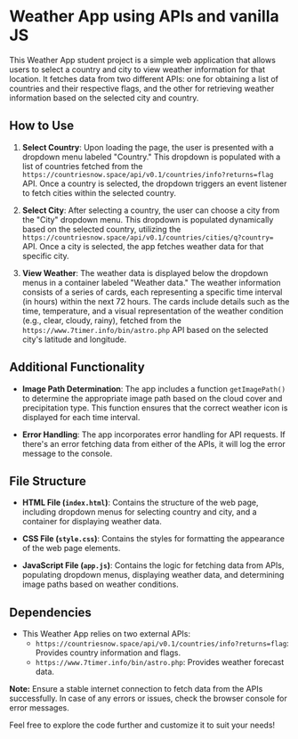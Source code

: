 # Weather App using APIs and vanilla JS

This Weather App student project is a simple web application that allows users to select a country and city to view weather information for that location. It fetches data from two different APIs: one for obtaining a list of countries and their respective flags, and the other for retrieving weather information based on the selected city and country.

## How to Use

1. **Select Country**: Upon loading the page, the user is presented with a dropdown menu labeled "Country." This dropdown is populated with a list of countries fetched from the `https://countriesnow.space/api/v0.1/countries/info?returns=flag` API. Once a country is selected, the dropdown triggers an event listener to fetch cities within the selected country.

2. **Select City**: After selecting a country, the user can choose a city from the "City" dropdown menu. This dropdown is populated dynamically based on the selected country, utilizing the `https://countriesnow.space/api/v0.1/countries/cities/q?country=` API. Once a city is selected, the app fetches weather data for that specific city.

3. **View Weather**: The weather data is displayed below the dropdown menus in a container labeled "Weather data." The weather information consists of a series of cards, each representing a specific time interval (in hours) within the next 72 hours. The cards include details such as the time, temperature, and a visual representation of the weather condition (e.g., clear, cloudy, rainy), fetched from the `https://www.7timer.info/bin/astro.php` API based on the selected city's latitude and longitude.

## Additional Functionality

- **Image Path Determination**: The app includes a function `getImagePath()` to determine the appropriate image path based on the cloud cover and precipitation type. This function ensures that the correct weather icon is displayed for each time interval.

- **Error Handling**: The app incorporates error handling for API requests. If there's an error fetching data from either of the APIs, it will log the error message to the console.

## File Structure

- **HTML File (`index.html`)**: Contains the structure of the web page, including dropdown menus for selecting country and city, and a container for displaying weather data.

- **CSS File (`style.css`)**: Contains the styles for formatting the appearance of the web page elements.

- **JavaScript File (`app.js`)**: Contains the logic for fetching data from APIs, populating dropdown menus, displaying weather data, and determining image paths based on weather conditions.

## Dependencies

- This Weather App relies on two external APIs:
    - `https://countriesnow.space/api/v0.1/countries/info?returns=flag`: Provides country information and flags.
    - `https://www.7timer.info/bin/astro.php`: Provides weather forecast data.

**Note:** Ensure a stable internet connection to fetch data from the APIs successfully. In case of any errors or issues, check the browser console for error messages.

Feel free to explore the code further and customize it to suit your needs!
